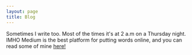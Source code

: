 ```yaml
---
layout: page
title: Blog
---
```


 Sometimes I write too. Most of the times it's at 2 a.m on a Thursday night.
 IMHO Medium is the best platform for putting words online, and you can read some of mine <a href="https://medium.com/@SoumitraSaxena" target="_blank">here!</a>
